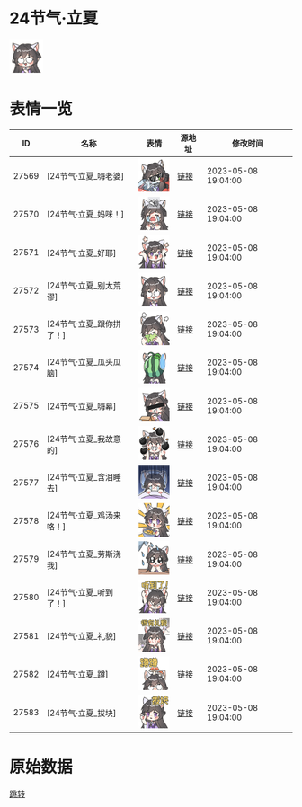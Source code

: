 # 24节气·立夏

<img src="./cover.png" height="60" alt="cover" />

# 表情一览

|ID|名称|表情|源地址|修改时间|
|----|----|----|----|----|
|27569|[24节气·立夏_嗨老婆]|<img src="./pic/027569_%5B24节气·立夏_嗨老婆%5D.png" height="60" alt="嗨老婆"/>|[链接](https://i0.hdslb.com/bfs/garb/289f435fe998f77bbaa12980f4a7ef38615355db.png)|2023-05-08 19:04:00|
|27570|[24节气·立夏_妈咪！]|<img src="./pic/027570_%5B24节气·立夏_妈咪！%5D.png" height="60" alt="妈咪！"/>|[链接](https://i0.hdslb.com/bfs/garb/fca43e721143de73425189f5c1a9f7618e1a36fb.png)|2023-05-08 19:04:00|
|27571|[24节气·立夏_好耶]|<img src="./pic/027571_%5B24节气·立夏_好耶%5D.png" height="60" alt="好耶"/>|[链接](https://i0.hdslb.com/bfs/garb/5ea7f2ff446f0f030e7901d586664e0e23383750.png)|2023-05-08 19:04:00|
|27572|[24节气·立夏_别太荒谬]|<img src="./pic/027572_%5B24节气·立夏_别太荒谬%5D.png" height="60" alt="别太荒谬"/>|[链接](https://i0.hdslb.com/bfs/garb/f0b4cbc41b4269d0db873fb1323765e1cf18ce36.png)|2023-05-08 19:04:00|
|27573|[24节气·立夏_跟你拼了！]|<img src="./pic/027573_%5B24节气·立夏_跟你拼了！%5D.png" height="60" alt="跟你拼了！"/>|[链接](https://i0.hdslb.com/bfs/garb/1f478f43aaeec9172a0b2b009ba59bb166c016b4.png)|2023-05-08 19:04:00|
|27574|[24节气·立夏_瓜头瓜脑]|<img src="./pic/027574_%5B24节气·立夏_瓜头瓜脑%5D.png" height="60" alt="瓜头瓜脑"/>|[链接](https://i0.hdslb.com/bfs/garb/4b48479eefc5070d10ea5e2cb94860d24845e128.png)|2023-05-08 19:04:00|
|27575|[24节气·立夏_嗨幕]|<img src="./pic/027575_%5B24节气·立夏_嗨幕%5D.png" height="60" alt="嗨幕"/>|[链接](https://i0.hdslb.com/bfs/garb/72c85b4690e389c66dd4ada30045e236960fea52.png)|2023-05-08 19:04:00|
|27576|[24节气·立夏_我故意的]|<img src="./pic/027576_%5B24节气·立夏_我故意的%5D.png" height="60" alt="我故意的"/>|[链接](https://i0.hdslb.com/bfs/garb/436b7371b05e44274bf00fc075e52561ebbb07cd.png)|2023-05-08 19:04:00|
|27577|[24节气·立夏_含泪睡去]|<img src="./pic/027577_%5B24节气·立夏_含泪睡去%5D.png" height="60" alt="含泪睡去"/>|[链接](https://i0.hdslb.com/bfs/garb/dfa16890bb9d8322ed02cf213d77ee87c5ba5a16.png)|2023-05-08 19:04:00|
|27578|[24节气·立夏_鸡汤来咯！]|<img src="./pic/027578_%5B24节气·立夏_鸡汤来咯！%5D.png" height="60" alt="鸡汤来咯！"/>|[链接](https://i0.hdslb.com/bfs/garb/bf3f898a79ba5e7023d826ecfabc0b404fb353fe.png)|2023-05-08 19:04:00|
|27579|[24节气·立夏_劳斯浇我]|<img src="./pic/027579_%5B24节气·立夏_劳斯浇我%5D.png" height="60" alt="劳斯浇我"/>|[链接](https://i0.hdslb.com/bfs/garb/f26d31cee94adf381e1c90423c2fd920bd6e5bc4.png)|2023-05-08 19:04:00|
|27580|[24节气·立夏_听到了！]|<img src="./pic/027580_%5B24节气·立夏_听到了！%5D.png" height="60" alt="听到了！"/>|[链接](https://i0.hdslb.com/bfs/garb/921572adfcd07be4bf26948efbabc8af344abf30.png)|2023-05-08 19:04:00|
|27581|[24节气·立夏_礼貌]|<img src="./pic/027581_%5B24节气·立夏_礼貌%5D.png" height="60" alt="礼貌"/>|[链接](https://i0.hdslb.com/bfs/garb/318bb801cf592a66baa34cf7aafccd57b45ae016.png)|2023-05-08 19:04:00|
|27582|[24节气·立夏_蹲]|<img src="./pic/027582_%5B24节气·立夏_蹲%5D.png" height="60" alt="蹲"/>|[链接](https://i0.hdslb.com/bfs/garb/d7535d5e7de1cb5543a7436f7993fb1245e16301.png)|2023-05-08 19:04:00|
|27583|[24节气·立夏_拔块]|<img src="./pic/027583_%5B24节气·立夏_拔块%5D.png" height="60" alt="拔块"/>|[链接](https://i0.hdslb.com/bfs/garb/bad442e3702cebafd0e9bd683e5cf7aa0fd9a8f8.png)|2023-05-08 19:04:00|

# 原始数据

[跳转](./raw.json)

